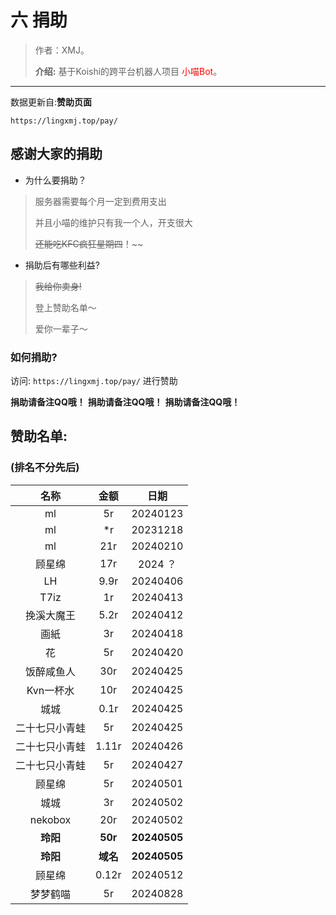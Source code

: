 

# 六 捐助

> 作者：XMJ。
>
> **介绍:** 基于Koishi的跨平台机器人项目 <font color=red>小喵Bot</font>。

---

数据更新自:**赞助页面**

`https://lingxmj.top/pay/`

## 感谢大家的捐助

- 为什么要捐助？

> 服务器需要每个月一定到费用支出
> 
> 并且小喵的维护只有我一个人，开支很大
> 
> ~~还能吃KFC疯狂星期四~~！~~

- 捐助后有哪些利益?

> ~~我给你卖身!~~
> 
> 登上赞助名单～
> 
> 爱你一辈子～


### 如何捐助?

访问:
`https://lingxmj.top/pay/`
进行赞助

**捐助请备注QQ哦！**
**捐助请备注QQ哦！**
**捐助请备注QQ哦！**




## 赞助名单:

### (排名不分先后)


|  名称   |   金额  |日期|
| :--: | :--: | :--: |
|  ml   |  5r   |20240123|
|ml|*r|20231218|
|ml|21r|20240210|
|顾星绵|17r|2024 ？|
|LH|9.9r|20240406|
|T7iz|1r|20240413|
|挽溪大魔王|5.2r|20240412|
|画紙|3r|20240418|
|花|5r|20240420|
|饭醉咸鱼人|30r|20240425|
|Kvn一杯水|10r|20240425|
|城城|0.1r|20240425|
|二十七只小青蛙|5r|20240425|
|二十七只小青蛙|1.11r|20240426|
|二十七只小青蛙|5r|20240427|
|顾星绵|5r|20240501|
|城城|3r|20240502|
|nekobox|20r|20240502|
|**玲阳**|**50r**|**20240505**|
|**玲阳**|**域名**|**20240505**|
|顾星绵|0.12r|20240512|
|梦梦鹤喵|5r|20240828|
